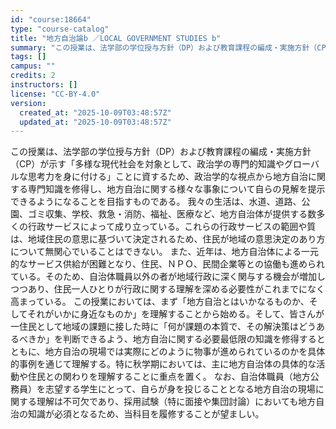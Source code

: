 ```yaml
---
id: "course:18664"
type: "course-catalog"
title: "地方自治論b ／LOCAL GOVERNMENT STUDIES b"
summary: "この授業は、法学部の学位授与⽅針（DP）および教育課程の編成・実施⽅針（CP）が⽰す「多様な現代社会を対象として、政治学の専⾨的知識やグローバルな思考⼒を⾝に付ける」ことに資するため、政治学的な視点から地⽅⾃治に関する専⾨知識を修得し、地⽅…"
tags: []
campus: ""
credits: 2
instructors: []
license: "CC-BY-4.0"
version:
  created_at: "2025-10-09T03:48:57Z"
  updated_at: "2025-10-09T03:48:57Z"
---
```

この授業は、法学部の学位授与⽅針（DP）および教育課程の編成・実施⽅針（CP）が⽰す「多様な現代社会を対象として、政治学の専⾨的知識やグローバルな思考⼒を⾝に付ける」ことに資するため、政治学的な視点から地⽅⾃治に関する専⾨知識を修得し、地⽅⾃治に関する様々な事象について⾃らの⾒解を提⽰できるようになることを⽬指すものである。 我々の生活は、水道、道路、公園、ゴミ収集、学校、救急・消防、福祉、医療など、地方自治体が提供する数多くの行政サービスによって成り立っている。これらの行政サービスの範囲や質は、地域住民の意思に基づいて決定されるため、住民が地域の意思決定のあり方について無関心でいることはできない。 また、近年は、地方自治体による一元的なサービス供給が困難となり、住民、ＮＰＯ、民間企業等との協働も進められている。そのため、自治体職員以外の者が地域行政に深く関与する機会が増加しつつあり、住民一人ひとりが行政に関する理解を深める必要性がこれまでになく高まっている。 この授業においては、まず「地方自治とはいかなるものか、そしてそれがいかに身近なものか」を理解することから始める。そして、皆さんが一住民として地域の課題に接した時に「何が課題の本質で、その解決策はどうあるべきか」を判断できるよう、地方自治に関する必要最低限の知識を修得するとともに、地方自治の現場では実際にどのように物事が進められているのかを具体的事例を通じて理解する。特に秋学期においては、主に地方自治体の具体的な活動や住民との関わりを理解することに重点を置く。 なお、自治体職員（地方公務員）を志望する学生にとって、自らが身を投じることとなる地方自治の現場に関する理解は不可欠であり、採用試験（特に面接や集団討論）においても地方自治の知識が必須となるため、当科目を履修することが望ましい。
